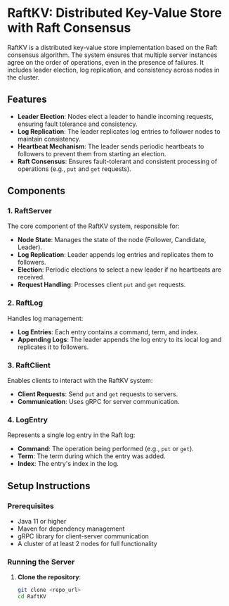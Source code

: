 # RaftKV: Distributed Key-Value Store with Raft Consensus

RaftKV is a distributed key-value store implementation based on the Raft consensus algorithm. The system ensures that multiple server instances agree on the order of operations, even in the presence of failures. It includes leader election, log replication, and consistency across nodes in the cluster.

## Features

- **Leader Election**: Nodes elect a leader to handle incoming requests, ensuring fault tolerance and consistency.
- **Log Replication**: The leader replicates log entries to follower nodes to maintain consistency.
- **Heartbeat Mechanism**: The leader sends periodic heartbeats to followers to prevent them from starting an election.
- **Raft Consensus**: Ensures fault-tolerant and consistent processing of operations (e.g., `put` and `get` requests).

## Components

### 1. RaftServer
The core component of the RaftKV system, responsible for:
- **Node State**: Manages the state of the node (Follower, Candidate, Leader).
- **Log Replication**: Leader appends log entries and replicates them to followers.
- **Election**: Periodic elections to select a new leader if no heartbeats are received.
- **Request Handling**: Processes client `put` and `get` requests.

### 2. RaftLog
Handles log management:
- **Log Entries**: Each entry contains a command, term, and index.
- **Appending Logs**: The leader appends the log entry to its local log and replicates it to followers.

### 3. RaftClient
Enables clients to interact with the RaftKV system:
- **Client Requests**: Send `put` and `get` requests to servers.
- **Communication**: Uses gRPC for server communication.

### 4. LogEntry
Represents a single log entry in the Raft log:
- **Command**: The operation being performed (e.g., `put` or `get`).
- **Term**: The term during which the entry was added.
- **Index**: The entry's index in the log.

## Setup Instructions

### Prerequisites
- Java 11 or higher
- Maven for dependency management
- gRPC library for client-server communication
- A cluster of at least 2 nodes for full functionality

### Running the Server

1. **Clone the repository**:
   ```bash
   git clone <repo_url>
   cd RaftKV

 
 
